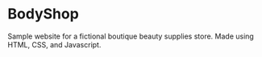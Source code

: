 # BodyShop
Sample website for a fictional boutique beauty supplies store. Made using HTML, CSS, and Javascript.
